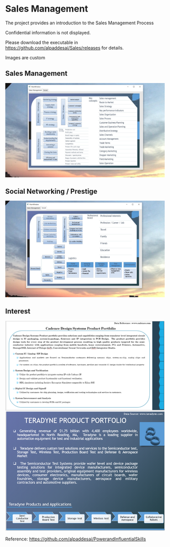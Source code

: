 # Sales Management

The project provides an introduction to the Sales Management Process

Confidential information is not displayed.

Please download the executable in https://github.com/alpaddesai/Sales/releases for details.

Images are custom

## Sales Management 
![image](SalesManagement.png)

## Social Networking / Prestige
![image](SocialNetworking.png)

## Interest
![image](Image_cdsn.png)
![image](image_ter.png)

Reference: https://github.com/alpaddesai/PowerandInfluentialSkills
